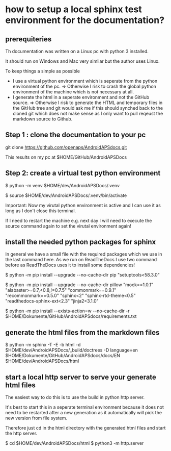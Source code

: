 # how to setup a local sphinx test environment for the documentation?

## prerequiteries

Th documentation was written on a Linux pc with python 3 installed.

It should run on Windows and Mac very simliar but the author uses Linux.

To keep things a simple as possible 
+ I use a virtual python environment which is seperate from the python environment of the pc.
=> Otherwise I risk to crash the global python environment of the machine which is not necessary at all.
+ I generate the html in a seperate environment and not the GitHub source.
=> Otherwise I risk to generate the HTML and temporary files in the GitHub tree and git would ask me if this should synched back to the cloned git which does not make sense as I only want to pull reqeust the markdown source to Github.

## Step 1 : clone the documentation to your pc
git clone https://github.com/openaps/AndroidAPSdocs.git

This results on my pc at $HOME/GitHub/AndroidAPSDocs

## Step 2: create a virtual test python environment

$ python -m venv $HOME/dev/AndroidAPSDocs/.venv

$ source $HOME/dev/AndroidAPSDocs/.venv/bin/activate 

Important: Now my virutal python environment is active and I can use it as long as I don't close this terminal.

If I need to restart the machine e.g. next day I will need to execute the source command again to set the virutal environment again!

## install the needed python packages for sphinx

In general we have a small file with the required packages which we use in the last command here. As we run on ReadTheDocs I use two command before as ReadTheDocs  uses it to install some dependencies!

$ python -m pip install --upgrade --no-cache-dir pip "setuptools<58.3.0"

$ python -m pip install --upgrade --no-cache-dir pillow "mock==1.0.1" "alabaster>=0.7,<0.8,!=0.7.5" "commonmark==0.9.1" "recommonmark==0.5.0" "sphinx<2" "sphinx-rtd-theme<0.5" "readthedocs-sphinx-ext<2.3" "jinja2<3.1.0"

$ python -m pip install --exists-action=w --no-cache-dir -r $HOME/Dokumente/GitHub/AndroidAPSdocs/requirements.txt

## generate the html files from the markdown files

$ python -m sphinx -T -E -b html -d $HOME/dev/AndroidAPSDocs/_build/doctrees -D language=en $HOME/Dokumente/GitHub/AndroidAPSdocs/docs/EN $HOME/dev/AndroidAPSDocs/html

## start a local http server to serve your generate html files

The easiest way to do this is to use the build in python http server.

It's best to start this in a seperate terminal environment because it does not need to be restarted after a new generation as it automatically will pick the new version from file system.

Therefore just cd in the html directory with the generated html files and start the http server.

$ cd $HOME/dev/AndroidAPSDocs/html
$ python3 -m http.server 
